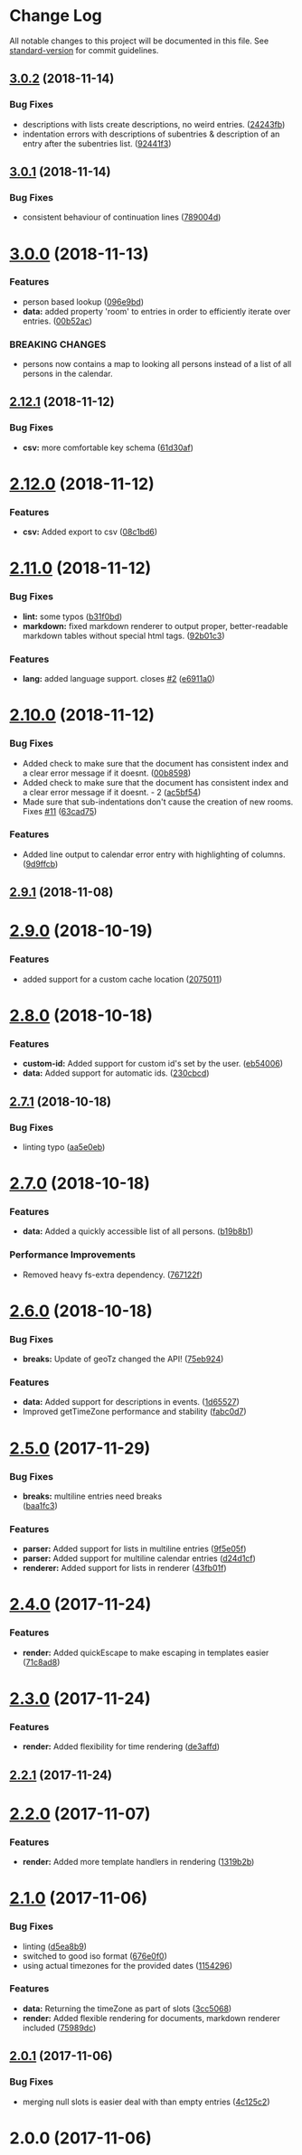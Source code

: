 # Change Log

All notable changes to this project will be documented in this file. See [standard-version](https://github.com/conventional-changelog/standard-version) for commit guidelines.

<a name="3.0.2"></a>
## [3.0.2](https://github.com/martinheidegger/conf-cal/compare/v3.0.1...v3.0.2) (2018-11-14)


### Bug Fixes

* descriptions with lists create descriptions, no weird entries. ([24243fb](https://github.com/martinheidegger/conf-cal/commit/24243fb))
* indentation errors with descriptions of subentries & description of an entry after the subentries list. ([92441f3](https://github.com/martinheidegger/conf-cal/commit/92441f3))



<a name="3.0.1"></a>
## [3.0.1](https://github.com/martinheidegger/conf-cal/compare/v3.0.0...v3.0.1) (2018-11-14)


### Bug Fixes

* consistent behaviour of continuation lines ([789004d](https://github.com/martinheidegger/conf-cal/commit/789004d))



<a name="3.0.0"></a>
# [3.0.0](https://github.com/martinheidegger/conf-cal/compare/v2.12.1...v3.0.0) (2018-11-13)


### Features

* person based lookup ([096e9bd](https://github.com/martinheidegger/conf-cal/commit/096e9bd))
* **data:** added property 'room' to entries in order to efficiently iterate over entries. ([00b52ac](https://github.com/martinheidegger/conf-cal/commit/00b52ac))


### BREAKING CHANGES

* persons now contains a map to looking all persons instead of a list of all persons in the calendar.



<a name="2.12.1"></a>
## [2.12.1](https://github.com/martinheidegger/conf-cal/compare/v2.12.0...v2.12.1) (2018-11-12)


### Bug Fixes

* **csv:** more comfortable key schema ([61d30af](https://github.com/martinheidegger/conf-cal/commit/61d30af))



<a name="2.12.0"></a>
# [2.12.0](https://github.com/martinheidegger/conf-cal/compare/v2.11.0...v2.12.0) (2018-11-12)


### Features

* **csv:** Added export to csv ([08c1bd6](https://github.com/martinheidegger/conf-cal/commit/08c1bd6))



<a name="2.11.0"></a>
# [2.11.0](https://github.com/martinheidegger/conf-cal/compare/v2.10.0...v2.11.0) (2018-11-12)


### Bug Fixes

* **lint:** some typos ([b31f0bd](https://github.com/martinheidegger/conf-cal/commit/b31f0bd))
* **markdown:** fixed markdown renderer to output proper, better-readable markdown tables without special html tags. ([92b01c3](https://github.com/martinheidegger/conf-cal/commit/92b01c3))


### Features

* **lang:** added language support. closes [#2](https://github.com/martinheidegger/conf-cal/issues/2) ([e6911a0](https://github.com/martinheidegger/conf-cal/commit/e6911a0))



<a name="2.10.0"></a>
# [2.10.0](https://github.com/martinheidegger/conf-cal/compare/v2.9.1...v2.10.0) (2018-11-12)


### Bug Fixes

* Added check to make sure that the document has consistent index and a clear error message if it doesnt. ([00b8598](https://github.com/martinheidegger/conf-cal/commit/00b8598))
* Added check to make sure that the document has consistent index and a clear error message if it doesnt. - 2 ([ac5bf54](https://github.com/martinheidegger/conf-cal/commit/ac5bf54))
* Made sure that sub-indentations don't cause the creation of new rooms. Fixes [#11](https://github.com/martinheidegger/conf-cal/issues/11) ([63cad75](https://github.com/martinheidegger/conf-cal/commit/63cad75))


### Features

* Added line output to calendar error entry with highlighting of columns. ([9d9ffcb](https://github.com/martinheidegger/conf-cal/commit/9d9ffcb))



<a name="2.9.1"></a>
## [2.9.1](https://github.com/martinheidegger/conf-cal/compare/v2.9.0...v2.9.1) (2018-11-08)



<a name="2.9.0"></a>
# [2.9.0](https://github.com/martinheidegger/conf-cal/compare/v2.8.0...v2.9.0) (2018-10-19)


### Features

* added support for a custom cache location ([2075011](https://github.com/martinheidegger/conf-cal/commit/2075011))



<a name="2.8.0"></a>
# [2.8.0](https://github.com/martinheidegger/conf-cal/compare/v2.7.1...v2.8.0) (2018-10-18)


### Features

* **custom-id:** Added support for custom id's set by the user. ([eb54006](https://github.com/martinheidegger/conf-cal/commit/eb54006))
* **data:** Added support for automatic ids. ([230cbcd](https://github.com/martinheidegger/conf-cal/commit/230cbcd))



<a name="2.7.1"></a>
## [2.7.1](https://github.com/martinheidegger/conf-cal/compare/v2.7.0...v2.7.1) (2018-10-18)


### Bug Fixes

* linting typo ([aa5e0eb](https://github.com/martinheidegger/conf-cal/commit/aa5e0eb))



<a name="2.7.0"></a>
# [2.7.0](https://github.com/martinheidegger/conf-cal/compare/v2.6.0...v2.7.0) (2018-10-18)


### Features

* **data:** Added a quickly accessible list of all persons. ([b19b8b1](https://github.com/martinheidegger/conf-cal/commit/b19b8b1))


### Performance Improvements

* Removed heavy fs-extra dependency. ([767122f](https://github.com/martinheidegger/conf-cal/commit/767122f))



<a name="2.6.0"></a>
# [2.6.0](https://github.com/martinheidegger/conf-cal/compare/v2.5.0...v2.6.0) (2018-10-18)


### Bug Fixes

* **breaks:** Update of geoTz changed the API! ([75eb924](https://github.com/martinheidegger/conf-cal/commit/75eb924))


### Features

* **data:** Added support for descriptions in events. ([1d65527](https://github.com/martinheidegger/conf-cal/commit/1d65527))
* Improved getTimeZone performance and stability ([fabc0d7](https://github.com/martinheidegger/conf-cal/commit/fabc0d7))



<a name="2.5.0"></a>
# [2.5.0](https://github.com/martinheidegger/conf-cal/compare/v2.4.0...v2.5.0) (2017-11-29)


### Bug Fixes

* **breaks:** multiline entries need breaks <br> ([baa1fc3](https://github.com/martinheidegger/conf-cal/commit/baa1fc3))


### Features

* **parser:** Added support for lists in multiline entries ([9f5e05f](https://github.com/martinheidegger/conf-cal/commit/9f5e05f))
* **parser:** Added support for multiline calendar entries ([d24d1cf](https://github.com/martinheidegger/conf-cal/commit/d24d1cf))
* **renderer:** Added support for lists in renderer ([43fb01f](https://github.com/martinheidegger/conf-cal/commit/43fb01f))



<a name="2.4.0"></a>
# [2.4.0](https://github.com/martinheidegger/conf-cal/compare/v2.3.0...v2.4.0) (2017-11-24)


### Features

* **render:** Added quickEscape to make escaping in templates easier ([71c8ad8](https://github.com/martinheidegger/conf-cal/commit/71c8ad8))



<a name="2.3.0"></a>
# [2.3.0](https://github.com/martinheidegger/conf-cal/compare/v2.2.1...v2.3.0) (2017-11-24)


### Features

* **render:** Added flexibility for time rendering ([de3affd](https://github.com/martinheidegger/conf-cal/commit/de3affd))



<a name="2.2.1"></a>
## [2.2.1](https://github.com/martinheidegger/conf-cal/compare/v2.2.0...v2.2.1) (2017-11-24)



<a name="2.2.0"></a>
# [2.2.0](https://github.com/martinheidegger/conf-cal/compare/v2.1.0...v2.2.0) (2017-11-07)


### Features

* **render:** Added more template handlers in rendering ([1319b2b](https://github.com/martinheidegger/conf-cal/commit/1319b2b))



<a name="2.1.0"></a>
# [2.1.0](https://github.com/martinheidegger/conf-cal/compare/v2.0.1...v2.1.0) (2017-11-06)


### Bug Fixes

* linting ([d5ea8b9](https://github.com/martinheidegger/conf-cal/commit/d5ea8b9))
* switched to good iso format ([676e0f0](https://github.com/martinheidegger/conf-cal/commit/676e0f0))
* using actual timezones for the provided dates ([1154296](https://github.com/martinheidegger/conf-cal/commit/1154296))


### Features

* **data:** Returning the timeZone as part of slots ([3cc5068](https://github.com/martinheidegger/conf-cal/commit/3cc5068))
* **render:** Added flexible rendering for documents, markdown renderer included ([75989dc](https://github.com/martinheidegger/conf-cal/commit/75989dc))



<a name="2.0.1"></a>
## [2.0.1](https://github.com/martinheidegger/conf-cal/compare/v2.0.0...v2.0.1) (2017-11-06)


### Bug Fixes

* merging null slots is easier deal with than empty entries ([4c125c2](https://github.com/martinheidegger/conf-cal/commit/4c125c2))



<a name="2.0.0"></a>
# 2.0.0 (2017-11-06)
